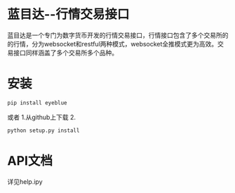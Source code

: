 # 蓝目达--行情交易接口
蓝目达是一个专门为数字货币开发的行情交易接口，行情接口包含了多个交易所的的行情，分为websocket和restful两种模式，websocket全推模式更为高效。交易接口同样涵盖了多个交易所多个品种。


# 安装
```bash
pip install eyeblue
```
或者
1.从github上下载
2.
```bash
python setup.py install
```

# API文档

详见help.ipy
